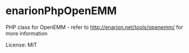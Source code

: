 enarionPhpOpenEMM
=================

PHP class for OpenEMM - refer to http://enarion.net/tools/openemm/ for more information

License: MIT
